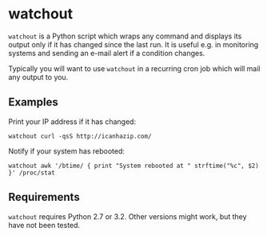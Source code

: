 watchout
========

``watchout`` is a Python script which wraps any command and displays its output 
only if it has changed since the last run. It is useful e.g. in monitoring 
systems and sending an e-mail alert if a condition changes.

Typically you will want to use ``watchout`` in a recurring cron job which will 
mail any output to you.

Examples
--------

Print your IP address if it has changed:

	watchout curl -qsS http://icanhazip.com/

Notify if your system has rebooted:

	watchout awk '/btime/ { print "System rebooted at " strftime("%c", $2) }' /proc/stat

Requirements
------------

``watchout`` requires Python 2.7 or 3.2. Other versions might work, but they 
have not been tested.
